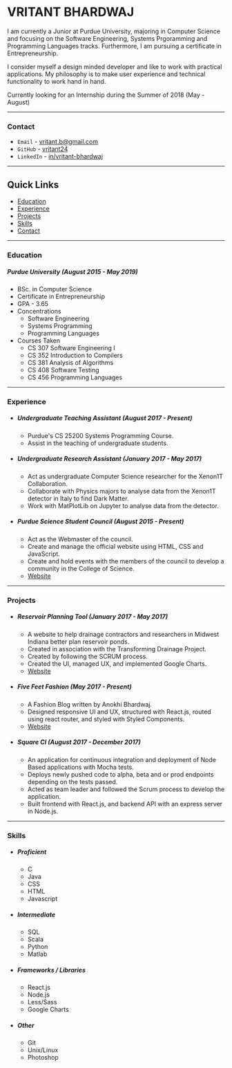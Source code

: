 # **VRITANT BHARDWAJ**

I am currently a Junior at Purdue University, majoring in Computer Science and focusing on the Software Engineering, Systems Prgoramming and Programming Languages tracks. Furthermore, I am pursuing a certificate in Entrepreneurship. 

I consider myself a design minded developer and like to work with practical applications. My philosophy is to make user experience and technical functionality to work hand in hand.

Currently looking for an Internship during the Summer of 2018 (May - August)

---


### **Contact** 
* `Email` - vritant.b@gmail.com
* `GitHub` - [vritant24](http://github.com/vritant24)
* `LinkedIn` - [in/vritant-bhardwaj](https://www.linkedin.com/in/vritant-bhardwaj/) 

---

## Quick Links
  * [Education](#education)
  * [Experience](#experience)
  * [Projects](#projects)
  * [Skills](#skills)
  * [Contact](#contact)
  
---

### **Education**
##### **Purdue University** *(August 2015 - May 2019)*
- BSc. in Computer Science
- Certificate in Entrepreneurship
- GPA - 3.65
- Concentrations 
    * Software Engineering
    * Systems Programming
    * Programming Languages
- Courses Taken
    * CS 307 Software Engineering I
    * CS 352 Introduction to Compilers
    * CS 381 Analysis of Algorithms
    * CS 408 Software Testing
    * CS 456 Programming Languages
    
---

### **Experience**
* ##### **Undergraduate Teaching Assistant** *(August 2017 - Present)*
    - Purdue's CS 25200 Systems Programming Course.
    - Assist in the teaching of undergraduate students.

* ##### **Undergraduate Research Assistant** *(January 2017 - May 2017)*
    - Act as undergraduate Computer Science researcher for the Xenon1T Collaboration.
    - Collaborate with Physics majors to analyse data from the Xenon1T detector in Italy to find Dark Matter.
    - Work with MatPlotLib on Jupyter to analyse data from the detector.

* ##### **Purdue Science Student Council** *(August 2015 - Present)*
    - Act as the Webmaster of the council.
    - Create and manage the official website using HTML, CSS and JavaScript.
    - Create and hold events with the members of the council to develop a community in the College of Science.
    - [Website](https://purdue.edu/pssc)
    
---

### **Projects**
* ##### **Reservoir Planning Tool** *(January 2017 - May 2017)*
    - A website to help drainage contractors and researchers in Midwest Indiana better plan reservoir ponds.
    - Created in association with the Transforming Drainage Project.
    - Created by following the SCRUM process.
    - Created the UI, managed UX, and implemented Google Charts.
    - [Website](https://drainage.agriculture.purdue.edu)

* ##### **Five Feet Fashion** *(May 2017 - Present)*
    - A Fashion Blog written by Anokhi Bhardwaj.
    - Designed responsive UI and UX, structured with React.js, routed using react router, and styled with Styled Components.
    - [Website](https://fivefeetfashion.github.io)
    
* ##### **Square CI** *(August 2017 - December 2017)*
    - An application for continuous integration and deployment of Node Based applications with Mocha tests.
    - Deploys newly pushed code to alpha, beta and or prod endpoints depending on the tests passed.
    - Acted as team leader and followed the Scrum process to develop the application.
    - Built frontend with React.js, and backend API with an express server in Node.js.
    
---

### **Skills**
* ##### **Proficient**
    - C
    - Java
    - CSS
    - HTML
    - Javascript

* ##### **Intermediate**
    - SQL
    - Scala
    - Python
    - Matlab

* ##### **Frameworks / Libraries**
    - React.js
    - Node.js
    - Less/Sass
    - Google Charts

* ##### **Other**
    - Git
    - Unix/Linux
    - Photoshop
    
